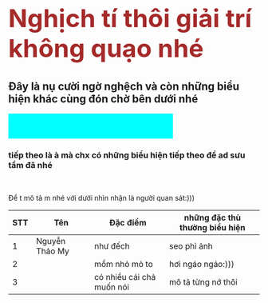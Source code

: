 <!DOCTYPE html>
<html>
    <title>Chrasy</title>
    <meta charset="utf-8">
    <head>
        <h1 style="color : brown; font-size: 50px;">Nghịch tí thôi giải trí không quạo nhé</h1>
        <link rel="stylesheet" href="ad.css">
    </head>
    <body>
        <style>
            .maincluic {
                width: 330px;
                height: 50px;
                background-color: aqua;
            }
        </style>
        <h2>Đây là nụ cười ngờ nghệch và còn những biểu hiện khác cùng đón chờ bên dưới nhé</h2>
        <img src="https://scontent.fvii1-1.fna.fbcdn.net/v/t39.30808-6/383321834_822201666361285_7919114717837774877_n.jpg?_nc_cat=106&ccb=1-7&_nc_sid=5f2048&_nc_ohc=veB1rzbPNHIAb6680mM&_nc_ht=scontent.fvii1-1.fna&oh=00_AfBne3Jr-GNE7PWmPB8CmJNyIquUbfLdpdhqwSJzUUc8xg&oe=66270CBF" alt="">
        <div class="maincluic">
        </div>
        <h3>tiếp theo là à mà chx có những biểu hiện tiếp theo để ad sưu tầm đã nhé</h3>
        <img src="https://scontent.fvii1-1.fna.fbcdn.net/v/t39.30808-6/426297692_898492072065577_6290863637203740480_n.jpg?_nc_cat=108&ccb=1-7&_nc_sid=5f2048&_nc_ohc=tNcpQTXCuvIAb7yrN7T&_nc_oc=Adg_EBzH3JjwPo8BbM2R0KttXcRgpZFxhEKhkaSnvuls_OnJ4ttJB15hMhPCe3S1VL40kSc_Sf0dRsKDJoBYjFWw&_nc_ht=scontent.fvii1-1.fna&oh=00_AfB2z2AElIB1I0qT2Gl3ivpnBRs6GI1G2wyCtIe5a55OJQ&oe=66272018" alt="">
        <img src="https://scontent.fvii1-1.fna.fbcdn.net/v/t39.30808-6/420186186_884816066766511_261472540433211005_n.jpg?_nc_cat=101&ccb=1-7&_nc_sid=5f2048&_nc_ohc=81nPK9Fe62EAb6p6zin&_nc_ht=scontent.fvii1-1.fna&oh=00_AfDsUH_-9VazNd9ds5cHAOfBUp4pe5PNXWEQGHMR4fGUqQ&oe=66270822" alt="">
        <p> Để t mô tả m nhé với dưới nhìn nhận là người quan sát:)))</p>
        <table>
            <thead>
                <th> STT</th>
                <th>Tên</th>
                <th>Đặc điểm</th>
                <th>những đặc thù thường biểu hiện</th>
            </thead>
            <tbody>
                <tr>
                    <td>1</td>
                    <td>Nguyễn Thảo My</td>
                    <td>như đếch </td>
                    <td>seo phì ảnh</td>
                </tr>
                <tr>
                    <td>2</td>
                    <td>  </td>
                    <td>mồm nhỏ mỏ to</td>
                    <td>hơi ngáo ngáo:))) </td>
                </tr>
                <tr>
                    <td>3</td>
                    <td></td>
                    <td>có nhiều cái chả muốn nói</td>
                    <td>mô tả từng nớ thôi</td>
                </tr>
            </tbody>
        </table>
    </body>
</html>
